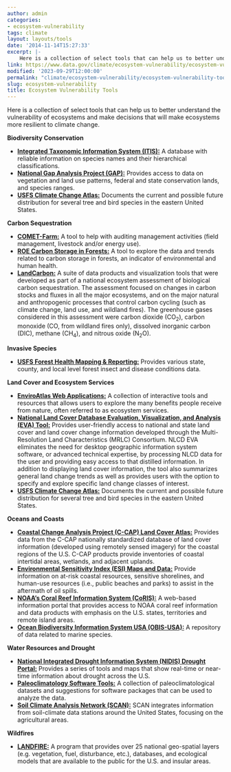 ```yaml
---
author: admin
categories:
- ecosystem-vulnerability
tags: climate
layout: layouts/tools
date: '2014-11-14T15:27:33'
excerpt: |-
    Here is a collection of select tools that can help us to better understand the vulnerability of ecosystems and make decisions that will make ecosystems more resilient to climate change. Biodiversity Conservation Integrated Taxonomic Information System (ITIS): A database...
link: https://www.data.gov/climate/ecosystem-vulnerability/ecosystem-vulnerability-tools
modified: '2023-09-29T12:00:00'
permalink: "climate/ecosystem-vulnerability/ecosystem-vulnerability-tools/"
slug: ecosystem-vulnerability
title: Ecosystem Vulnerability Tools
---
```


Here is a collection of select tools that can help us to better understand the vulnerability of ecosystems and make decisions that will make ecosystems more resilient to climate change.

**Biodiversity Conservation**
*   **[Integrated Taxonomic Information System (ITIS):](https://www.itis.gov/)** A database with reliable information on species names and their hierarchical classifications.
*   **[National Gap Analysis Project (GAP):](https://www.usgs.gov/programs/gap-analysis-project)** Provides access to data on vegetation and land use patterns, federal and state conservation lands, and species ranges.
*   **[USFS Climate Change Atlas:](https://www.fs.usda.gov/nrs/atlas/)** Documents the current and possible future distribution for several tree and bird species in the eastern United States.

**Carbon Sequestration**
*   **[COMET-Farm:](https://comet-farm.com/)** A tool to help with auditing management activities (field management, livestock and/or energy use).
*   **[ROE Carbon Storage in Forests:](https://cfpub.epa.gov/roe/indicator.cfm?i=86#1)** A tool to explore the data and trends related to carbon storage in forests, an indicator of environmental and human health.
*   **[LandCarbon:](https://www.usgs.gov/programs/land-change-science-program/science/landcarbon)** A suite of data products and visualization tools that were developed as part of a national ecosystem assessment of biological carbon sequestration. The assessment focused on changes in carbon stocks and fluxes in all the major ecosystems, and on the major natural and anthropogenic processes that control carbon cycling (such as climate change, land use, and wildland fires). The greenhouse gases considered in this assessment were carbon dioxide (CO<sub>2</sub>), carbon monoxide (CO, from wildland fires only), dissolved inorganic carbon (DIC), methane (CH<sub>4</sub>), and nitrous oxide (N<sub>2</sub>O).

**Invasive Species**
*   **[USFS Forest Health Mapping & Reporting:](https://www.fs.usda.gov/foresthealth/applied-sciences/mapping-reporting/index.shtml)** Provides various state, county, and local level forest insect and disease conditions data.

**Land Cover and Ecosystem Services**
*   **[EnviroAtlas Web Applications:](https://www.epa.gov/enviroatlas/enviroatlas-web-applications)** A collection of interactive tools and resources that allows users to explore the many benefits people receive from nature, often referred to as ecosystem services.
*   **[National Land Cover Database Evaluation, Visualization, and Analysis (EVA) Tool:](https://www.mrlc.gov/eva/)** Provides user-friendly access to national and state land cover and land cover change information developed through the Multi-Resolution Land Characteristics (MRLC) Consortium. NLCD EVA eliminates the need for desktop geographic information system software, or advanced technical expertise, by processing NLCD data for the user and providing easy access to that distilled information. In addition to displaying land cover information, the tool also summarizes general land change trends as well as provides users with the option to specify and explore specific land change classes of interest.
*   **[USFS Climate Change Atlas:](https://www.fs.usda.gov/nrs/atlas/)** Documents the current and possible future distribution for several tree and bird species in the eastern United States.

**Oceans and Coasts**
*   **[Coastal Change Analysis Project (C-CAP) Land Cover Atlas:](https://coast.noaa.gov/digitalcoast/tools/lca.html)** Provides data from the C-CAP nationally standardized database of land cover information (developed using remotely sensed imagery) for the coastal regions of the U.S. C-CAP products provide inventories of coastal intertidal areas, wetlands, and adjacent uplands.
*   **[Environmental Sensitivity Index (ESI) Maps and Data:](https://response.restoration.noaa.gov/esi)** Provide information on at-risk coastal resources, sensitive shorelines, and human-use resources (i.e., public beaches and parks) to assist in the aftermath of oil spills.
*   **[NOAA’s Coral Reef Information System (CoRIS):](https://www.coris.noaa.gov/)** A web-based information portal that provides access to NOAA coral reef information and data products with emphasis on the U.S. states, territories and remote island areas.
*   **[Ocean Biodiversity Information System USA (OBIS-USA):](https://www.usgs.gov/core_science_systems/sas/obis-usa)** A repository of data related to marine species.

**Water Resources and Drought**
*   **[National Integrated Drought Information System (NIDIS) Drought Portal:](https://www.drought.gov/)** Provides a series of tools and maps that show real-time or near-time information about drought across the U.S.
*   **[Paleoclimatology Software Tools:](https://www.ncei.noaa.gov/access/paleo-search/reports/all?dataTypeId=59&search=true)** A collection of paleoclimatological datasets and suggestions for software packages that can be used to analyze the data.
*   **[Soil Climate Analysis Network (SCAN):](https://www.nrcs.usda.gov/resources/data-and-reports/soil-climate-analysis-network)** SCAN integrates information from soil-climate data stations around the United States, focusing on the agricultural areas.

**Wildfires**
*   **[LANDFIRE:](https://www.landfire.gov/)** A program that provides over 25 national geo-spatial layers (e.g. vegetation, fuel, disturbance, etc.), databases, and ecological models that are available to the public for the U.S. and insular areas.

